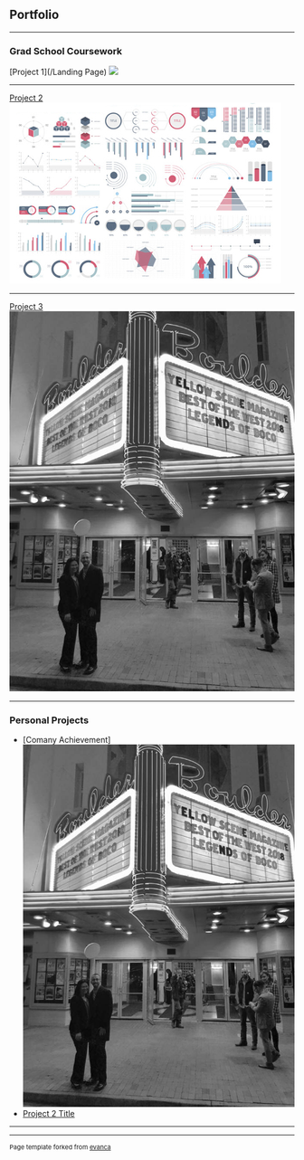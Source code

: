 ## Portfolio

---

### Grad School Coursework 

[Project 1](/Landing Page)
<img src=/>

---
[Project 2](Projects)
<img src="images/dummy_thumbnail.jpg?raw=true"/>

---
[Project 3](http://example.com/)
<img src="images/legends of boco bw.jpg"/>

---

### Personal Projects

- [Comany Achievement]<img src="images/legends of boco bw.jpg"/>
- [Project 2 Title](http://example.com/)


---




---
<p style="font-size:11px">Page template forked from <a href="https://github.com/evanca/quick-portfolio">evanca</a></p>
<!-- Remove above link if you don't want to attibute -->
